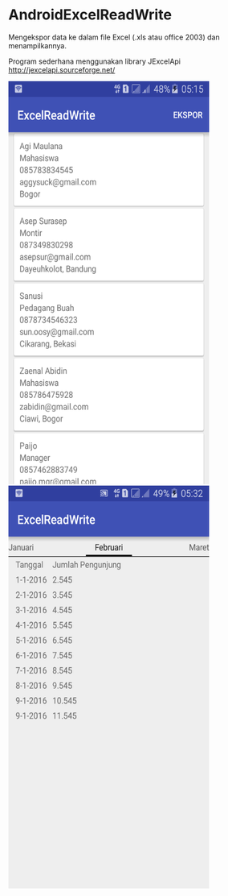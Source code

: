 # AndroidExcelReadWrite
Mengekspor data ke dalam file Excel (.xls atau office 2003) dan menampilkannya.

Program sederhana menggunakan library JExcelApi http://jexcelapi.sourceforge.net/

<img src="https://github.com/AgiMaulana/AndroidExcelReadWrite/blob/master/ss/2016_08_14_05.15.12.png" width="400" height="800" >

<img src="https://github.com/AgiMaulana/AndroidExcelReadWrite/blob/master/ss/2016_08_14_05.32.52.png" width="400" height="800" >
